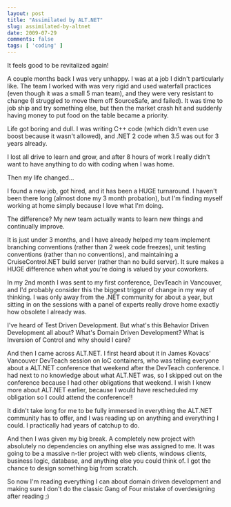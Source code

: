 ```yaml
---
layout: post
title: "Assimilated by ALT.NET"
slug: assimilated-by-altnet
date: 2009-07-29
comments: false
tags: [ 'coding' ]
---
```

It feels good to be revitalized again!

A couple months back I was very unhappy.  I was at a job I didn't particularly like.  The team I worked with was very rigid and used waterfall practices (even though it was a small 5 man team), and they were very resistant to change (I struggled to move them off SourceSafe, and failed).  It was time to job ship and try something else, but then the market crash hit and suddenly having money to put food on the table became a priority.

Life got boring and dull.  I was writing C++ code (which didn't even use boost because it wasn't allowed), and .NET 2 code when 3.5 was out for 3 years already.

I lost all drive to learn and grow, and after 8 hours of work I really didn't want to have anything to do with coding when I was home.

Then my life changed...

I found a new job, got hired, and it has been a HUGE turnaround.  I haven't been there long (almost done my 3 month probation), but I'm finding myself working at home simply because I love what I'm doing.

The difference?  My new team actually wants to learn new things and continually improve.

It is just under 3 months, and I have already helped my team implement branching conventions (rather than 2 week code freezes), unit testing conventions (rather than no conventions), and maintaining a CruiseControl.NET build server (rather than no build server).  It sure makes a HUGE difference when what you're doing is valued by your coworkers.

In my 2nd month I was sent to my first conference, DevTeach in Vancouver, and I'd probably consider this the biggest trigger of change in my way of thinking.  I was only away from the .NET community for about a year, but sitting in on the sessions with a panel of experts really drove home exactly how obsolete I already was.

I've heard of Test Driven Development.  But what's this Behavior Driven Development all about?  What's Domain Driven Development?  What is Inversion of Control and why should I care?

And then I came across ALT.NET.  I first heard about it in James Kovacs' Vancouver DevTeach session on IoC containers, who was telling everyone about a ALT.NET conference that weekend after the DevTeach conference.  I had next to no knowledge about what ALT.NET was, so I skipped out on the conference because I had other obligations that weekend.  I wish I knew more about ALT.NET earlier, because I would have rescheduled my obligation so I could attend the conference!!

It didn't take long for me to be fully immersed in everything the ALT.NET community has to offer, and I was reading up on anything and everything I could.  I practically had years of catchup to do.

And then I was given my big break.  A completely new project with absolutely no dependencies on anything else was assigned to me.  It was going to be a massive n-tier project with web clients, windows clients, business logic, database, and anything else you could think of.  I got the chance to design something big from scratch.

So now I'm reading everything I can about domain driven development and making sure I don't do the classic Gang of Four mistake of overdesigning after reading ;)
